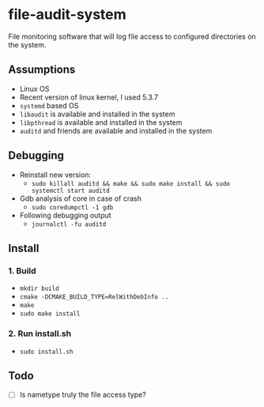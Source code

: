 # file-audit-system

File monitoring software that will log file access to configured directories on the system.

## Assumptions

- Linux OS
- Recent version of linux kernel, I used 5.3.7
- `systemd` based OS
- `libaudit` is available and installed in the system
- `libpthread` is available and installed in the system
- `auditd` and friends are available and installed in the system

## Debugging

- Reinstall new version:
	- `sudo killall auditd && make && sudo make install && sudo systemctl start auditd`
- Gdb analysis of core in case of crash
	- `sudo coredumpctl -1 gdb`
- Following debugging output
	- `journalctl -fu auditd`

## Install

### 1. Build

- `mkdir build`
- `cmake -DCMAKE_BUILD_TYPE=RelWithDebInfo ..`
- `make`
- `sudo make install`

### 2. Run install.sh

- `sudo install.sh`

## Todo

- [ ] Is nametype truly the file access type?
